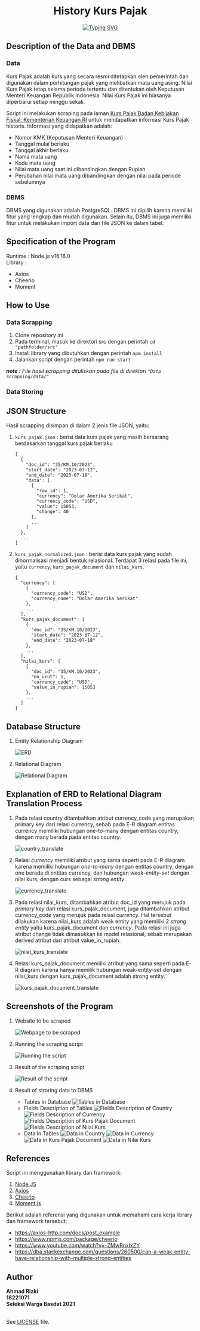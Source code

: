 <h1 align="center">History Kurs Pajak</h1>

<p align="center">
  <!-- Typing SVG by DenverCoder1 - https://github.com/DenverCoder1/readme-typing-svg -->
<a href="https://git.io/typing-svg"><img src="https://readme-typing-svg.demolab.com?font=Jetbrains+Mono&pause=800&color=71BCE1&center=true&vCenter=true&width=500&lines=SELEKSI+WARGA+BASDAT+2023;Ahmad+Rizki;18221071" alt="Typing SVG" /></a>
</p>

## Description of the Data and DBMS

### Data

Kurs Pajak adalah kurs yang secara resmi ditetapkan oleh pemerintah dan digunakan dalam perhitungan pajak yang melibatkan mata uang asing. Nilai Kurs Pajak tetap selama periode tertentu dan ditentukan oleh Keputusan Menteri Keuangan Republik Indonesia. Nilai Kurs Pajak ini biasanya diperbarui setiap minggu sekali.

Script ini melakukan scraping pada laman [Kurs Pajak Badan Kebijakan Fiskal, Kementerian Keuangan RI](https://fiskal.kemenkeu.go.id/informasi-publik/kurs-pajak) untuk mendapatkan informasi Kurs Pajak historis. Informasi yang didapatkan adalah:

- Nomor KMK (Keputusan Menteri Keuangan)
- Tanggal mulai berlaku
- Tanggal akhir berlaku
- Nama mata uang
- Kode mata uang
- Nilai mata uang saat ini dibandingkan dengan Rupiah
- Perubahan nilai mata uang dibandingkan dengan nilai pada periode sebelumnya


### DBMS

DBMS yang digunakan adalah PostgreSQL. DBMS ini dipilih karena memiliki fitur yang lengkap dan mudah digunakan. Selain itu, DBMS ini juga memiliki fitur untuk melakukan import data dari file JSON ke dalam tabel.

## Specification of the Program

Runtime : Node.js v16.16.0
<br>Library :
- Axios
- Cheerio
- Moment

## How to Use

### Data Scrapping

1. Clone repository ini
2. Pada terminal, masuk ke direktori src dengan perintah `cd "pathfolder/src"`
3. Install library yang dibutuhkan dengan perintah `npm install`
4. Jalankan script dengan perintah `npm run start`

_**note :** File hasil scrapping dituliskan pada file di direktori `"Data Scrapping/data/"`_

### Data Storing



## JSON Structure

Hasil scrapping disimpan di dalam 2 jenis file JSON, yaitu:

1. `kurs_pajak.json` : berisi data kurs pajak yang masih bersarang berdasarkan tanggal kurs pajak berlaku
    ```
    [
      {
        "doc_id": "35/KM.10/2023",
        "start_date": "2023-07-12",
        "end_date": "2023-07-18",
        "data": [
          {
            "row_id": 1,
            "currency": "Dolar Amerika Serikat",
            "currency_code": "USD",
            "value": 15053,
            "change": 40
          },
          ...
        ]
      },
      ...
    ]
   ```
2. `kurs_pajak_normalized.json` : berisi data kurs pajak yang sudah dinormalisasi menjadi bentuk relasional. Terdapat 3 relasi pada file ini, yaitu `currency`, `kurs_pajak_document` dan `nilai_kurs`.
    ```
    {
      "currency": [
        {
          "currency_code": "USD",
          "currency_name": "Dolar Amerika Serikat"
        },
        ...
      ],
      "kurs_pajak_document": [
        {
          "doc_id": "35/KM.10/2023",
          "start_date": "2023-07-12",
          "end_date": "2023-07-18"
        },
        ...
      ],
      "nilai_kurs": [
        {
          "doc_id": "35/KM.10/2023",
          "no_urut": 1,
          "currency_code": "USD",
          "value_in_rupiah": 15053
        },
        ...
      ]
    }
    ```

## Database Structure

1. Entity Relationship Diagram
   
   ![ERD](./Data%20Storing/design/ERD_Kurs.png)
2. Relational Diagram
   
   ![Relational Diagram](./Data%20Storing/design/Relational_Kurs.png)

## Explanation of ERD to Relational Diagram Translation Process

1. Pada relasi country ditambahkan atribut currency_code yang merupakan primary key dari relasi currency, sebab pada E-R diagram entitas currency memiliki hubungan one-to-many dengan entitas country, dengan many berada pada entitas country.
   
   ![country_translate](Data%20Storing/design/translate_country.png)

2. Relasi *currency* memiliki atribut yang sama seperti pada E-R diagram karena memiliki hubungan *one-to-many* dengan entitas country, dengan one berada di entitas currency, dan hubungan *weak-entity-set* dengan nilai kurs, dengan curs sebagai *strong entity*.
   
   ![currency_translate](Data%20Storing/design/translate_currency.png)

3. Pada relasi nilai_kurs, ditambahkan atribut doc_id yang merujuk pada *primary key* dari relasi kurs_pajak_document, juga ditambahkan atribut currency_code yang merujuk pada relasi *currency*. Hal tersebut dilakukan karena nilai_kurs adalah weak entity yang memiliki 2 *strong entity* yaitu kurs_pajak_document dan *currency*. Pada relasi ini juga atribut change tidak dimasukkan ke model relasional, sebab merupakan derived atribut dari atribut value_in_rupiah.
   
   ![nilai_kurs_translate](Data%20Storing/design/translate_nilai_kurs.png)

4. Relasi kurs_pajak_document memiliki atribut yang sama seperti pada E-R diagram karena hanya memilik hubungan weak-entity-set dengan nilai_kurs dengan kurs_pajak_document adalah strong entity.
   
   ![kurs_pajak_document_translate](Data%20Storing/design/translate_kurs_pajak_document.png)

## Screenshots of the Program

1. Website to be scraped
   
   ![Webpage to be scraped](./Data%20Scraping/screenshot/Website.png)

2. Running the scraping script
   
   ![Running the script](./Data%20Scraping/screenshot/CLI.png)

3. Result of the scraping script
   
   ![Result of the script](./Data%20Scraping/screenshot/JSON.png)

4. Result of stroring data to DBMS
   - Tables in Database
    ![Tables in Database](./Data%20Storing/screenshot/info_table_db.png)
   - Fields Description of Tables
    ![Fields Description of Country](./Data%20Storing/screenshot/info_country.png)
    ![Fields Description of Currency](./Data%20Storing/screenshot/info_currency.png)
    ![Fields Description of Kurs Pajak Document](./Data%20Storing/screenshot/info_kurs_pajak_document.png)
    ![Fields Description of Nilai Kurs](./Data%20Storing/screenshot/info_nilai_kurs.png)
   - Data in Tables
    ![Data in Country](./Data%20Storing/screenshot/select_country.png)
    ![Data in Currency](./Data%20Storing/screenshot/select_currency.png)
    ![Data in Kurs Pajak Document](./Data%20Storing/screenshot/select_kurs_pajak_document.png)
    ![Data in Nilai Kurs](./Data%20Storing/screenshot/select_nilai_kurs.png)

## References

Script ini menggunakan library dan framework:

1. [Node JS](https://nodejs.org)
2. [Axios](https://github.com/axios/axios)
3. [Cheerio](https://github.com/cheeriojs/cheerio)
4. [Moment.js](https://github.com/moment/moment)

Berikut adalah referensi yang digunakan untuk memahami cara kerja library dan framework tersebut:
- https://axios-http.com/docs/post_example
- https://www.npmjs.com/package/cheerio
- https://www.youtube.com/watch?v=-ZMwRnxIxZY
- https://dba.stackexchange.com/questions/260500/can-a-weak-entity-have-relationship-with-multiple-strong-entities

## Author

**Ahmad Rizki
<br>18221071
<br>Seleksi Warga Basdat 2021**

<br>See [LICENSE](LICENSE) file.